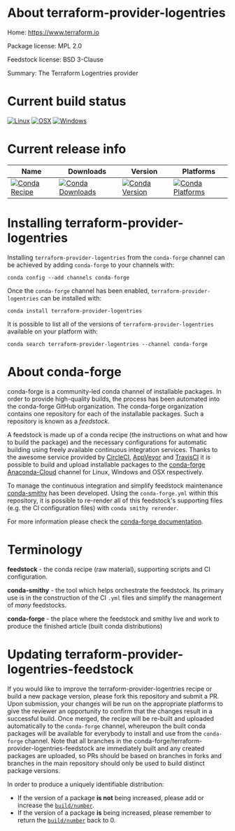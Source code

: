 About terraform-provider-logentries
===================================

Home: https://www.terraform.io

Package license: MPL 2.0

Feedstock license: BSD 3-Clause

Summary: The Terraform Logentries provider



Current build status
====================

[![Linux](https://img.shields.io/circleci/project/github/conda-forge/terraform-provider-logentries-feedstock/master.svg?label=Linux)](https://circleci.com/gh/conda-forge/terraform-provider-logentries-feedstock)
[![OSX](https://img.shields.io/travis/conda-forge/terraform-provider-logentries-feedstock/master.svg?label=macOS)](https://travis-ci.org/conda-forge/terraform-provider-logentries-feedstock)
[![Windows](https://img.shields.io/appveyor/ci/conda-forge/terraform-provider-logentries-feedstock/master.svg?label=Windows)](https://ci.appveyor.com/project/conda-forge/terraform-provider-logentries-feedstock/branch/master)

Current release info
====================

| Name | Downloads | Version | Platforms |
| --- | --- | --- | --- |
| [![Conda Recipe](https://img.shields.io/badge/recipe-terraform--provider--logentries-green.svg)](https://anaconda.org/conda-forge/terraform-provider-logentries) | [![Conda Downloads](https://img.shields.io/conda/dn/conda-forge/terraform-provider-logentries.svg)](https://anaconda.org/conda-forge/terraform-provider-logentries) | [![Conda Version](https://img.shields.io/conda/vn/conda-forge/terraform-provider-logentries.svg)](https://anaconda.org/conda-forge/terraform-provider-logentries) | [![Conda Platforms](https://img.shields.io/conda/pn/conda-forge/terraform-provider-logentries.svg)](https://anaconda.org/conda-forge/terraform-provider-logentries) |

Installing terraform-provider-logentries
========================================

Installing `terraform-provider-logentries` from the `conda-forge` channel can be achieved by adding `conda-forge` to your channels with:

```
conda config --add channels conda-forge
```

Once the `conda-forge` channel has been enabled, `terraform-provider-logentries` can be installed with:

```
conda install terraform-provider-logentries
```

It is possible to list all of the versions of `terraform-provider-logentries` available on your platform with:

```
conda search terraform-provider-logentries --channel conda-forge
```


About conda-forge
=================

conda-forge is a community-led conda channel of installable packages.
In order to provide high-quality builds, the process has been automated into the
conda-forge GitHub organization. The conda-forge organization contains one repository
for each of the installable packages. Such a repository is known as a *feedstock*.

A feedstock is made up of a conda recipe (the instructions on what and how to build
the package) and the necessary configurations for automatic building using freely
available continuous integration services. Thanks to the awesome service provided by
[CircleCI](https://circleci.com/), [AppVeyor](http://www.appveyor.com/)
and [TravisCI](https://travis-ci.org/) it is possible to build and upload installable
packages to the [conda-forge](https://anaconda.org/conda-forge)
[Anaconda-Cloud](http://docs.anaconda.org/) channel for Linux, Windows and OSX respectively.

To manage the continuous integration and simplify feedstock maintenance
[conda-smithy](http://github.com/conda-forge/conda-smithy) has been developed.
Using the ``conda-forge.yml`` within this repository, it is possible to re-render all of
this feedstock's supporting files (e.g. the CI configuration files) with ``conda smithy rerender``.

For more information please check the [conda-forge documentation](https://conda-forge.org/docs/).

Terminology
===========

**feedstock** - the conda recipe (raw material), supporting scripts and CI configuration.

**conda-smithy** - the tool which helps orchestrate the feedstock.
                   Its primary use is in the construction of the CI ``.yml`` files
                   and simplify the management of *many* feedstocks.

**conda-forge** - the place where the feedstock and smithy live and work to
                  produce the finished article (built conda distributions)


Updating terraform-provider-logentries-feedstock
================================================

If you would like to improve the terraform-provider-logentries recipe or build a new
package version, please fork this repository and submit a PR. Upon submission,
your changes will be run on the appropriate platforms to give the reviewer an
opportunity to confirm that the changes result in a successful build. Once
merged, the recipe will be re-built and uploaded automatically to the
`conda-forge` channel, whereupon the built conda packages will be available for
everybody to install and use from the `conda-forge` channel.
Note that all branches in the conda-forge/terraform-provider-logentries-feedstock are
immediately built and any created packages are uploaded, so PRs should be based
on branches in forks and branches in the main repository should only be used to
build distinct package versions.

In order to produce a uniquely identifiable distribution:
 * If the version of a package **is not** being increased, please add or increase
   the [``build/number``](http://conda.pydata.org/docs/building/meta-yaml.html#build-number-and-string).
 * If the version of a package **is** being increased, please remember to return
   the [``build/number``](http://conda.pydata.org/docs/building/meta-yaml.html#build-number-and-string)
   back to 0.
